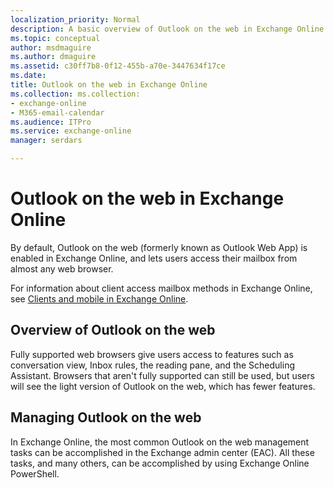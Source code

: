```yaml
---
localization_priority: Normal
description: A basic overview of Outlook on the web in Exchange Online.
ms.topic: conceptual
author: msdmaguire
ms.author: dmaguire
ms.assetid: c30ff7b8-0f12-455b-a70e-3447634f17ce
ms.date: 
title: Outlook on the web in Exchange Online
ms.collection: ms.collection: 
- exchange-online
- M365-email-calendar
ms.audience: ITPro
ms.service: exchange-online
manager: serdars

---
```


# Outlook on the web in Exchange Online

By default, Outlook on the web (formerly known as Outlook Web App) is enabled in Exchange Online, and lets users access their mailbox from almost any web browser.

 For information about client access mailbox methods in Exchange Online, see [Clients and mobile in Exchange Online](../../clients-and-mobile-in-exchange-online/clients-and-mobile-in-exchange-online.md).

## Overview of Outlook on the web

Fully supported web browsers give users access to features such as conversation view, Inbox rules, the reading pane, and the Scheduling Assistant. Browsers that aren't fully supported can still be used, but users will see the light version of Outlook on the web, which has fewer features.

## Managing Outlook on the web

In Exchange Online, the most common Outlook on the web management tasks can be accomplished in the Exchange admin center (EAC). All these tasks, and many others, can be accomplished by using Exchange Online PowerShell.

